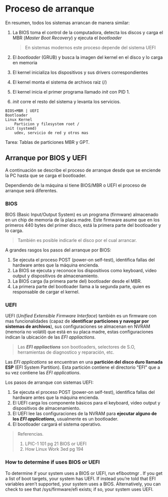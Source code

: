 # Proceso de arranque

En resumen, todos los sistemas arrancan de manera similar:

1. La BIOS toma el control de la computadora, detecta los discos y carga el MBR (*Master Boot Recovery*) y ejecuta el *bootloader*

   > En sistemas modernos este proceso depende del sistema UEFI

2. El *bootloader* (GRUB) y busca la imagen del kernel en el disco y lo carga en memoria

3. El kernel inicializa los dispositivos y sus drivers correspondientes

4. El kernel monta el sistema de archivos raiz (/) 

5. El kernel inicia el primer programa llamado *init* con PID 1.

6. *init* corre el resto del sistema y levanta los servicios.

```
BIOS+MBR | UEFI
Bootloader
Linux Kernel
	Particion y filesystem root /
init (systemd)
	udev, servicio de red y otros mas
```



Tarea: Tablas de particiones MBR y GPT.



## Arranque por BIOS y UEFI

A continuación se describe el proceso de arranque desde que se enciende la PC hasta que se carga el bootloader.

Dependiendo de la máquina si tiene BIOS/MBR o UEFI el proceso de arranque será diferentes.

### BIOS

BIOS (Basic Input/Output System) es un programa (firmware) almacenado en un chip de memoria de la placa madre. Este firmware asume que en los primeros 440 bytes del primer disco, está la primera parte del bootloader y lo carga.

> También es posible indicarle el disco por el cual arrancar.

A grandes rasgos los pasos del arranque por BIOS:

1. Se ejecuta el proceso POST (power-on self-test), identifica fallas del hardware antes que la máquina encienda.
2. La BIOS se ejecuta y reconoce los dispositivos como keyboard, video output y dispositivos de almacenamiento.
3. La BIOS carga (la primera parte del) bootloader desde el MBR. 
4. La primera parte del bootloader llama a la segunda parte, quien es responsable de cargar el kernel. 

### UEFI

UEFI (*Unified Extensible Firmware Interface*) también es un firmware con mas funcionalidades (capaz de i**dentificar particiones y navegar por sistemas de archivos**), sus configuraciones se almacenan en NVRAM (memoria no volátil) que está en su placa madre, estas configuraciones indican la ubicación de las *EFI appliactions*.

> Las ***EFI appliactions*** son bootloaders, selectores de S.O, herramientas de diagnostico y reparación, etc.

Las *EFI applications* se encuentran en una **partición del disco duro llamada ESP** (EFI System Partition). Esta partición contiene el directorio "EFI" que a su vez contiene las *EFI applications*.

Los pasos de arranque con sistemas UEFI:

1. Se ejecuta el proceso POST (power-on self-test), identifica fallas del hardware antes que la máquina encienda.
2. El UEFI carga los componente básicos para el keyboard, video output y dispositivos de almacenamiento.
3. El UEFI lee las configuraciones de la NVRAM para **ejecutar alguno de los *EFI applications*,** usualmente es un bootloader.  
4. El bootloader cargará el sistema operativo.

> Referencias. 
>
> 1. LPIC-1 101 pg 21 BIOS or UEFI
> 2. How Linux Work 3ed pg 194

### How to determine if uses BIOS or UEFI 

To determine if your system uses a BIOS or UEFI, run efibootmgr . If you get a list of boot targets, your system has UEFI. If instead you’re told that EFI variables aren’t supported, your system uses a BIOS.
Alternatively, you can check to see that /sys/firmware/efi exists; if so, your system uses UEFI.